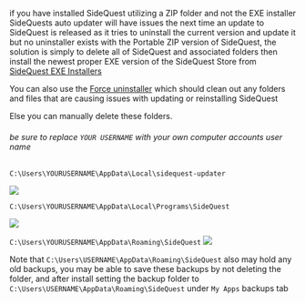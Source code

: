 if you have installed SideQuest utilizing a ZIP folder and not the EXE installer SideQuests auto updater will have issues the next time an update to SideQuest is released as it tries to uninstall the current version and update it but no uninstaller exists with the Portable ZIP version of SideQuest, the solution is simply to delete all of SideQuest and associated folders then install the newest proper EXE version of the SideQuest Store from [SideQuest EXE Installers](https://sidequestvr.com/#/download)

You can also use the [Force uninstaller](https://github.com/the-expanse/SideQuest/wiki/Force-Uninstaller-for-SideQuest#sidequest-clean-force-uninstaller) which should clean out any folders and files that are causing issues with updating or reinstalling SideQuest


Else you can manually delete these folders.
###### be sure to replace `YOUR USERNAME` with your own computer accounts user name

`C:\Users\YOURUSERNAME\AppData\Local\sidequest-updater`

![](https://cdn.discordapp.com/attachments/615234122604085262/628991406450540554/Screenshot_402.png)

`C:\Users\YOURUSERNAME\AppData\Local\Programs\SideQuest`

![](https://cdn.discordapp.com/attachments/615234122604085262/628991405078872074/Screenshot_403.png)

`C:\Users\YOURUSERNAME\AppData\Roaming\SideQuest`
![](https://cdn.discordapp.com/attachments/615234122604085262/628991405058162698/Screenshot_404.png)

Note that `C:\Users\USERNAME\AppData\Roaming\SideQuest` also may hold any old backups, you may be able to save these backups by not deleting the folder, and after install setting the backup folder to `C:\Users\USERNAME\AppData\Roaming\SideQuest` under `My Apps` backups tab

